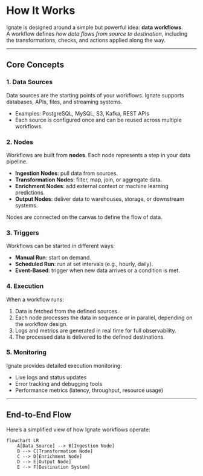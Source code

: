 # How It Works

Ignate is designed around a simple but powerful idea: **data workflows**.  
A workflow defines _how data flows from source to destination_, including the transformations, checks, and actions applied along the way.

---

## Core Concepts

### 1. Data Sources

Data sources are the starting points of your workflows. Ignate supports databases, APIs, files, and streaming systems.

- Examples: PostgreSQL, MySQL, S3, Kafka, REST APIs
- Each source is configured once and can be reused across multiple workflows.

### 2. Nodes

Workflows are built from **nodes**. Each node represents a step in your data pipeline.

- **Ingestion Nodes**: pull data from sources.
- **Transformation Nodes**: filter, map, join, or aggregate data.
- **Enrichment Nodes**: add external context or machine learning predictions.
- **Output Nodes**: deliver data to warehouses, storage, or downstream systems.

Nodes are connected on the canvas to define the flow of data.

### 3. Triggers

Workflows can be started in different ways:

- **Manual Run**: start on demand.
- **Scheduled Run**: run at set intervals (e.g., hourly, daily).
- **Event-Based**: trigger when new data arrives or a condition is met.

### 4. Execution

When a workflow runs:

1. Data is fetched from the defined sources.
2. Each node processes the data in sequence or in parallel, depending on the workflow design.
3. Logs and metrics are generated in real time for full observability.
4. The processed data is delivered to the defined destinations.

### 5. Monitoring

Ignate provides detailed execution monitoring:

- Live logs and status updates
- Error tracking and debugging tools
- Performance metrics (latency, throughput, resource usage)

---

## End-to-End Flow

Here’s a simplified view of how Ignate workflows operate:

```mermaid
flowchart LR
    A[Data Source] --> B[Ingestion Node]
    B --> C[Transformation Node]
    C --> D[Enrichment Node]
    D --> E[Output Node]
    E --> F[Destination System]
```
